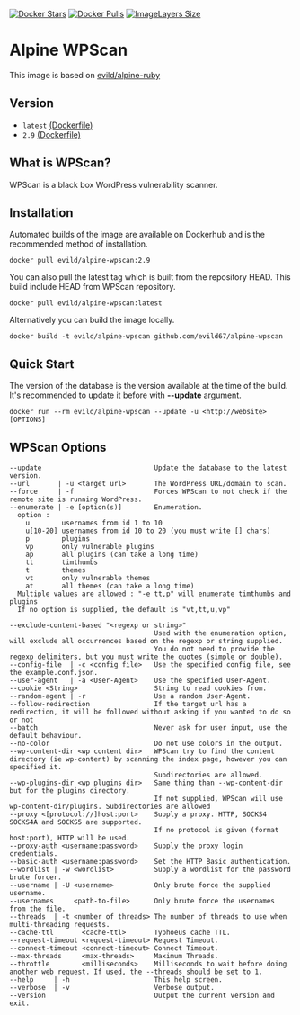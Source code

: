 [![Docker Stars](https://img.shields.io/docker/stars/evild/alpine-wpscan.svg?style=flat-square)](https://hub.docker.com/r/evild/alpine-wpscan/)
[![Docker Pulls](https://img.shields.io/docker/pulls/evild/alpine-wpscan.svg?style=flat-square)](https://hub.docker.com/r/evild/alpine-wpscan/)
[![ImageLayers Size](https://img.shields.io/imagelayers/image-size/evild/alpine-wpscan/latest.svg?style=flat-square)](https://hub.docker.com/r/evild/alpine-wpscan/)

# Alpine WPScan

This image is based on [evild/alpine-ruby](https://hub.docker.com/r/evild/alpine-ruby/)

## Version

- `latest` [(Dockerfile)](https://github.com/Evild67/docker-alpine-wpscan/blob/master/latest/Dockerfile)
- `2.9` [(Dockerfile)](https://github.com/Evild67/docker-alpine-wpscan/blob/master/release/Dockerfile)


## What is WPScan?
WPScan is a black box WordPress vulnerability scanner.

## Installation
Automated builds of the image are available on Dockerhub and is the recommended method of installation.
```
docker pull evild/alpine-wpscan:2.9
```
You can also pull the latest tag which is built from the repository HEAD. This build include HEAD from WPScan repository.
```
docker pull evild/alpine-wpscan:latest
```
Alternatively you can build the image locally.
```
docker build -t evild/alpine-wpscan github.com/evild67/alpine-wpscan
```

## Quick Start

The version of the database is the version available at the time of the build. It's recommended to update it before with **--update** argument.

```
docker run --rm evild/alpine-wpscan --update -u <http://website> [OPTIONS]
```

## WPScan Options

```
--update                            Update the database to the latest version.
--url       | -u <target url>       The WordPress URL/domain to scan.
--force     | -f                    Forces WPScan to not check if the remote site is running WordPress.
--enumerate | -e [option(s)]        Enumeration.
  option :
    u        usernames from id 1 to 10
    u[10-20] usernames from id 10 to 20 (you must write [] chars)
    p        plugins
    vp       only vulnerable plugins
    ap       all plugins (can take a long time)
    tt       timthumbs
    t        themes
    vt       only vulnerable themes
    at       all themes (can take a long time)
  Multiple values are allowed : "-e tt,p" will enumerate timthumbs and plugins
  If no option is supplied, the default is "vt,tt,u,vp"

--exclude-content-based "<regexp or string>"
                                    Used with the enumeration option, will exclude all occurrences based on the regexp or string supplied.
                                    You do not need to provide the regexp delimiters, but you must write the quotes (simple or double).
--config-file  | -c <config file>   Use the specified config file, see the example.conf.json.
--user-agent   | -a <User-Agent>    Use the specified User-Agent.
--cookie <String>                   String to read cookies from.
--random-agent | -r                 Use a random User-Agent.
--follow-redirection                If the target url has a redirection, it will be followed without asking if you wanted to do so or not
--batch                             Never ask for user input, use the default behaviour.
--no-color                          Do not use colors in the output.
--wp-content-dir <wp content dir>   WPScan try to find the content directory (ie wp-content) by scanning the index page, however you can specified it.
                                    Subdirectories are allowed.
--wp-plugins-dir <wp plugins dir>   Same thing than --wp-content-dir but for the plugins directory.
                                    If not supplied, WPScan will use wp-content-dir/plugins. Subdirectories are allowed
--proxy <[protocol://]host:port>    Supply a proxy. HTTP, SOCKS4 SOCKS4A and SOCKS5 are supported.
                                    If no protocol is given (format host:port), HTTP will be used.
--proxy-auth <username:password>    Supply the proxy login credentials.
--basic-auth <username:password>    Set the HTTP Basic authentication.
--wordlist | -w <wordlist>          Supply a wordlist for the password brute forcer.
--username | -U <username>          Only brute force the supplied username.
--usernames     <path-to-file>      Only brute force the usernames from the file.
--threads  | -t <number of threads> The number of threads to use when multi-threading requests.
--cache-ttl       <cache-ttl>       Typhoeus cache TTL.
--request-timeout <request-timeout> Request Timeout.
--connect-timeout <connect-timeout> Connect Timeout.
--max-threads     <max-threads>     Maximum Threads.
--throttle        <milliseconds>    Milliseconds to wait before doing another web request. If used, the --threads should be set to 1.
--help     | -h                     This help screen.
--verbose  | -v                     Verbose output.
--version                           Output the current version and exit.
```

